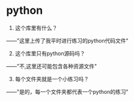 # python

1. 这个库里有什么？

——"这里上传了我平时进行练习的python代码文件"

2. 这个库里只有python源码吗？

——"不,这里还可能包含各种资源文件"

3. 每个文件夹就是一个小练习吗？

——"是的，每一个文件夹都代表一个python的练习"


